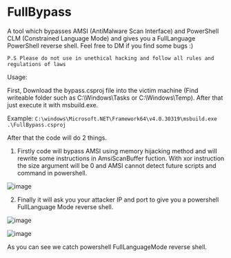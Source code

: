# FullBypass
A tool which bypasses AMSI (AntiMalware Scan Interface) and PowerShell CLM (Constrained Language Mode) and gives you a FullLanguage PowerShell reverse shell. Feel free to DM if you find some bugs :)

```batch
P.S Please do not use in unethical hacking and follow all rules and regulations of laws
```

Usage:

First, Download the bypass.csproj file into the victim machine (Find writeable folder such as C:\Windows\Tasks or C:\Windows\Temp). After that just execute it with msbuild.exe.

Example: ```C:\windows\Microsoft.NET\Framework64\v4.0.30319\msbuild.exe .\FullBypass.csproj```


After that the code will do 2 things.

1. Firstly code will bypass AMSI using memory hijacking method and will rewrite some instructions in AmsiScanBuffer fuction. With xor instruction the size argument will be 0 and AMSI cannot detect future scripts and command in powershell.

![image](https://github.com/Sh3lldon/FullBypass/assets/78950174/4a444b4d-cfd1-47fd-9cc7-b9e2b92a2f12)


2. Finally it will ask you your attacker IP and port to give you a powershell FullLanguage Mode reverse shell.

![image](https://github.com/Sh3lldon/FullBypass/assets/78950174/5b6e609d-30aa-49ea-9fb1-ce5f82ff082e)



![image](https://github.com/Sh3lldon/FullBypass/assets/78950174/3b81ccdf-b5c9-450d-93f1-b89996a94aee)

As you can see we catch powershell FullLanguageMode reverse shell.
